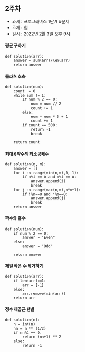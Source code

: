 ## 2주차
* 과제 : 프로그래머스 1단계 6문제
* 주제 : 힙
* 일시 : 2022년 2월 3일 오후 9시

#### 평균 구하기
```python3
def solution(arr):
    answer = sum(arr)/len(arr)
    return answer
```

#### 콜라츠 추측
```python3
def solution(num):
    count  = 0
    while num != 1:
        if num % 2 == 0:
            num = num // 2
            count += 1
        else:
            num = num * 3 + 1
            count += 1
        if count == 500:
            return -1
            break
            
    return count
```

#### 최대공약수와 최소공배수
```python3
def solution(n, m):
    answer = []
    for i in range(min(n,m),0,-1):
        if n%i == 0 and m%i == 0:
            answer.append(i)
            break
    for j in range(max(n,m),n*m+1):
        if j%n==0 and j%m==0:
            answer.append(j)
            break
    return answer
```

#### 짝수와 홀수
```python3
def solution(num):
    if num % 2 == 0:
        answer = "Even"
    else:
        answer = "Odd"
        
    return answer
```

#### 제일 작은 수 제거하기
```python3
def solution(arr):
    if len(arr)==1:
        arr = [-1]
    else: 
        arr.remove(min(arr))
    return arr
```

#### 정수 제곱근 판별
```python3
def solution(n):
    n = int(n)
    nn = n ** (1/2)
    if nn%1 == 0:
        return (nn+1) ** 2
    else:
        return -1
```
